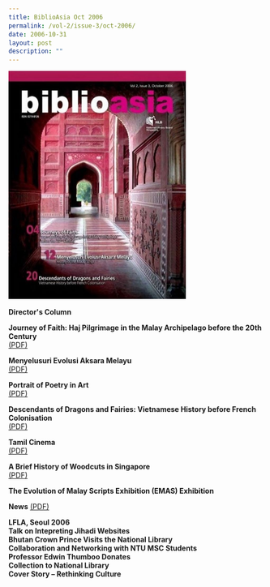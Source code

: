 ```yaml
---
title: BiblioAsia Oct 2006
permalink: /vol-2/issue-3/oct-2006/
date: 2006-10-31
layout: post
description: ""
---
```

<img style="width: 350px; height: 450px;" src="/images/vol-2-issue-3/Oct06.JPG">

**Director's Column**<br>

**Journey of Faith: Haj Pilgrimage in the Malay Archipelago before the 20th Century**<br> [(PDF)](/files/pdf/vol-2/issue-3/v2-issue3_HajPilgrimage.pdf)

**Menyelusuri Evolusi Aksara Melayu**<br> [(PDF)](/files/pdf/vol-2/issue-3/v2-issue3_AksaraMelayu.pdf)

**Portrait of Poetry in Art**<br> [(PDF)](/files/pdf/vol-2/issue-3/v2-issue3_PortraitsPoetry.pdf)

**Descendants of Dragons and Fairies: Vietnamese History before French Colonisation**<br> [(PDF)](/files/pdf/vol-2/issue-3/v2-issue3_DragonsFairies.pdf)

**Tamil Cinema**<br> [(PDF)](/files/pdf/vol-2/issue-3/v2-issue3_Tamil.pdf)

**A Brief History of Woodcuts in Singapore**<br> [(PDF)](/files/pdf/vol-2/issue-3/v2-issue3_WoodcutsHistory.pdf)

**The Evolution of Malay Scripts Exhibition (EMAS) Exhibition**<br>

**News** [(PDF)](/files/pdf/vol-2/issue-3/News%20for%20Oct%202006.pdf)

**LFLA, Seoul 2006**<br>
**Talk on Intepreting Jihadi Websites**<br>
**Bhutan Crown Prince Visits the National Library**<br>
**Collaboration and Networking with NTU MSC Students**<br>
**Professor Edwin Thumboo Donates** <br>
**Collection to National Library** <br>
**Cover Story – Rethinking Culture** <br>